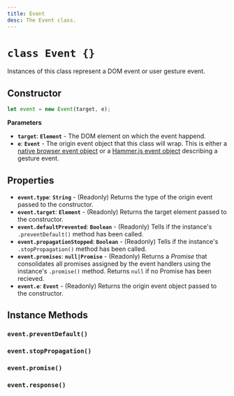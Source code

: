 ```yaml
---
title: Event
desc: The Event class.
---
```

# `class Event {}`

Instances of this class represent a DOM event or user gesture event.

## Constructor

```js
let event = new Event(target, e);
```

**Parameters**

+ **`target`**: **`Element`** - The DOM element on which the event happend.
+ **`e`**: **`Event`** - The origin event object that this class will wrap. This is either a [native browser event object](https://developer.mozilla.org/en-US/docs/Web/API/Event) or a [Hammer.js event object](https://hammerjs.github.io/api/#event-object) describing a gesture event.

## Properties

+ **`event.type`**: **`String`** - (Readonly) Returns the type of the origin event passed to the constructor.
+ **`event.target`**: **`Element`** - (Readonly) Returns the target element passed to the constructor.
+ **`event.defaultPrevented`**: **`Boolean`** - (Readonly) Tells if the instance's `.preventDefault()` method has been called.
+ **`event.propagationStopped`**: **`Boolean`** - (Readonly) Tells if the instance's `.stopPropagation()` method has been called.
+ **`event.promises`**: **`null|Promise`** - (Readonly) Returns a *Promise* that consolidates all promises assigned by the event handlers using the instance's `.promise()` method. Returns `null` if no Promise has been recieved.
+ **`event.e`**: **`Event`** - (Readonly) Returns the origin event object passed to the constructor.

## Instance Methods

### `event.preventDefault()`
### `event.stopPropagation()`
### `event.promise()`
### `event.response()`
